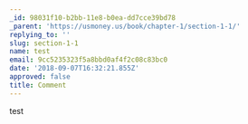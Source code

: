```yaml
---
_id: 98031f10-b2bb-11e8-b0ea-dd7cce39bd78
_parent: 'https://usmoney.us/book/chapter-1/section-1-1/'
replying_to: ''
slug: section-1-1
name: test
email: 9cc5235323f5a8bbd0af4f2c08c83bc0
date: '2018-09-07T16:32:21.855Z'
approved: false
title: Comment
---
```

test

